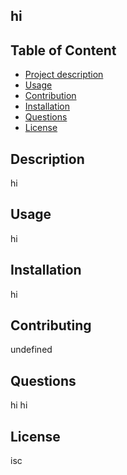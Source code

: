 
## hi

## Table of Content
- [Project description](#Description)
- [Usage](#Usage)
- [Contribution](#Contributing)
- [Installation](#Installation)
- [Questions](#Questions)
- [License](#License)

## Description
hi

## Usage
hi

## Installation
hi
        
## Contributing
undefined

## Questions
hi
hi

## License
isc

        